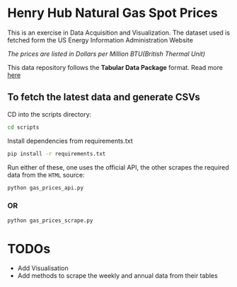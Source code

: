 # Henry Hub Natural Gas Spot Prices

This is an exercise in Data Acquisition and Visualization. The dataset used is fetched form the US Energy Information Administration Website

*The prices are listed in Dollars per Million BTU(British Thermal Unit)*

This data repository follows the **Tabular Data Package** format. Read more [here](https://datahub.io/docs/data-packages/tabular)


## To fetch the latest data and generate CSVs

CD into the scripts directory:
```bash
cd scripts
```

Install dependencies from requirements.txt
```bash
pip install -r requirements.txt 
```

Run either of these, one uses the official API, the other scrapes the required data from the `HTML` source:
```python
python gas_prices_api.py
```
### OR
```python
python gas_prices_scrape.py
```

# TODOs

- Add Visualisation
- Add methods to scrape the weekly and annual data from their tables